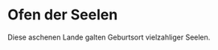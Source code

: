 # Ofen der Seelen

Diese aschenen Lande galten Geburtsort vielzahliger Seelen.

<procedure title="Charaktere aktuell an diesem Ort">
<list columns="3">

</list>
</procedure>
